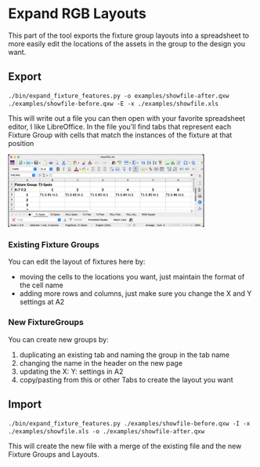 # Expand RGB Layouts

This part of the tool exports the fixture group layouts into a spreadsheet to more easily edit the locations of the assets in the group to the design you want. 

## Export

```
./bin/expand_fixture_features.py -o examples/showfile-after.qxw ./examples/showfile-before.qxw -E -x ./examples/showfile.xls
```

This will write out a file you can then open with your favorite spreadsheet editor, I like LibreOffice. In the file you'll find tabs that represent each Fixture Group with cells that match the instances of the fixture at that position

<img src='XLSFixtureGroup-Spots.png' width=400>

### Existing Fixture Groups
You can edit the layout of fixtures here by:

- moving the cells to the locations you want, just maintain the format of the cell name
- adding more rows and columns, just make sure you change the X and Y settings at A2 


### New FixtureGroups

You can create new groups by:

1. duplicating an existing tab and naming the group in the tab name
1. changing the name in the header on the new page
1. updating the X: Y: settings in A2 
1. copy/pasting from this or other Tabs to create the layout you want

## Import
```
./bin/expand_fixture_features.py ./examples/showfile-before.qxw -I -x ./examples/showfile.xls -o ./examples/showfile-after.qxw
```

This will create the new file with a merge of the existing file and the new Fixture Groups and Layouts. 

